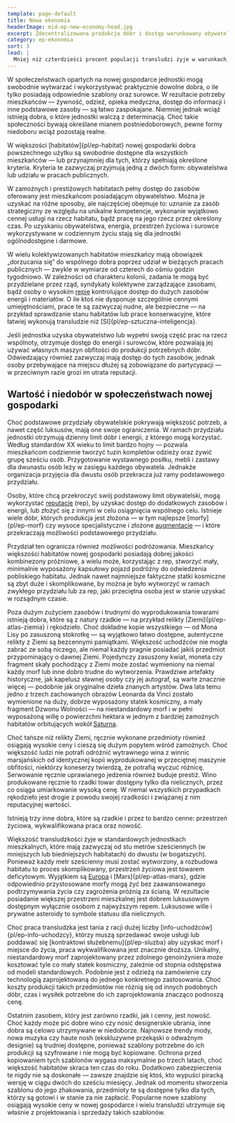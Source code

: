 ```yaml
---
template: page-default
title: Nowa ekonomia
headerImage: mid-ep-new-economy-head.jpg
excerpt: Zdecentralizowana produkcja dóbr i dostęp warunkowany obywatelstwem lub pracą
category: ep-ekonomia
sort: 3
lead: |
  Mniej niż czterdzieści procent populacji transludzi żyje w warunkach, które ekonomiści określają mianem **nowej gospodarki**. W [zewnętrznym Układzie Słonecznym]{pl/ep-zewnetrze} alternatywne modele gospodarcze stają się coraz rzadsze. Nowe gospodarki znacznie lepiej niż modele stare czy przejściowe wspierają zdecentralizowane społeczności, co sprawia, że ponad połowa wszystkich nowych habitatów i osiedli przyjęła ten właśnie model.
---
```

W społeczeństwach opartych na nowej gospodarce jednostki mogą swobodnie wytwarzać i wykorzystywać praktycznie dowolne dobra, o ile tylko posiadają odpowiednie szablony oraz surowce. W rezultacie potrzeby mieszkańców — żywność, odzież, opieka medyczna, dostęp do informacji i inne podstawowe zasoby — są łatwo zaspokajane. Niemniej jednak wciąż istnieją dobra, o które jednostki walczą z determinacją. Choć takie społeczności bywają określane mianem postniedoborowych, pewne formy niedoboru wciąż pozostają realne.

W większości [habitatów]{pl/ep-habitat} nowej gospodarki dobra powszechnego użytku są swobodnie dostępne dla wszystkich mieszkańców — lub przynajmniej dla tych, którzy spełniają określone kryteria. Kryteria te zazwyczaj przyjmują jedną z dwóch form: obywatelstwa lub udziału w pracach publicznych.

W zamożnych i prestiżowych habitatach pełny dostęp do zasobów oferowany jest mieszkańcom posiadającym obywatelstwo. Można je uzyskać na różne sposoby, ale najczęściej obejmuje to: uznanie za zasób strategiczny ze względu na unikalne kompetencje, wykonanie wyjątkowo cennej usługi na rzecz habitatu, bądź pracę na jego rzecz przez określony czas. Po uzyskaniu obywatelstwa, energia, przestrzeń życiowa i surowce wykorzystywane w codziennym życiu stają się dla jednostki ogólnodostępne i darmowe.

W wielu kolektywizowanych habitatów mieszkańcy mają obowiązek „dorzucania się” do wspólnego dobra poprzez udział w bieżących pracach publicznych — zwykle w wymiarze od czterech do ośmiu godzin tygodniowo. W zależności od charakteru kolonii, zadania te mogą być przydzielane przez rząd, syndykaty kolektywne zarządzające zasobami, bądź osoby o wysokim [repie](#) kontrolujące dostęp do dużych zasobów energii i materiałów. O ile ktoś nie dysponuje szczególnie cennymi umiejętnościami, prace te są zazwyczaj nudne, ale bezpieczne — na przykład sprawdzanie stanu habitatów lub prace konserwacyjne, które łatwiej wykonują transludzie niż [SI]{pl/ep-sztuczna-inteligencja}.

Jeśli jednostka uzyska obywatelstwo lub wypełni swoją część prac na rzecz wspólnoty, otrzymuje dostęp do energii i surowców, które pozwalają jej używać własnych maszyn obfitości do produkcji potrzebnych dóbr. Odwiedzający również zazwyczaj mają dostęp do tych zasobów, jednak osoby przebywające na miejscu dłużej są zobowiązane do partycypacji — w przeciwnym razie grozi im utrata reputacji.

## Wartość i niedobór w społeczeństwach nowej gospodarki

Choć podstawowe przydziały obywatelskie pokrywają większość potrzeb, a nawet część luksusów, mają one swoje ograniczenia. W ramach przydziału jednostki otrzymują dzienny limit dóbr i energii, z którego mogą korzystać. Według standardów XX wieku to limit bardzo hojny — pozwala mieszkańcom codziennie tworzyć tuzin kompletów odzieży oraz żywić grupę sześciu osób. Przygotowanie wystawnego posiłku, mebli i zastawy dla dwunastu osób leży w zasięgu każdego obywatela. Jednakże organizacja przyjęcia dla dwustu osób przekracza już ramy podstawowego przydziału.

Osoby, które chcą przekroczyć swój podstawowy limit obywatelski, mogą wykorzystać [reputację](#) (rep), by uzyskać dostęp do dodatkowych zasobów i energii, lub złożyć się z innymi w celu osiągnięcia wspólnego celu. Istnieje wiele dóbr, których produkcja jest złożona — w tym najlepsze [morfy]{pl/ep-morf} czy wysoce specjalistyczne i złożone [augmentacje](#) — i które przekraczają możliwości podstawowego przydziału.

Przydział ten ogranicza również możliwości podróżowania. Mieszkańcy większości habitatów nowej gospodarki posiadają dobrej jakości kombinezony próżniowe, a wielu może, korzystając z rep, stworzyć mały, minimalnie wyposażony kapsułowy pojazd podróżny do odwiedzenia pobliskiego habitatu. Jednak nawet najmniejsze faktyczne statki kosmiczne są zbyt duże i skomplikowane, by można je było wytworzyć w ramach zwykłego przydziału lub za rep, jaki przeciętna osoba jest w stanie uzyskać w rozsądnym czasie.

Poza dużym zużyciem zasobów i trudnymi do wyprodukowania towarami istnieją dobra, które są z natury rzadkie — na przykład relikty [Ziemi]{pl/ep-atlas-ziemia} i rękodzieło. Choć dokładne kopie wszystkiego — od Mona Lisy po zasuszoną stokrotkę — są wyjątkowo łatwo dostępne, autentyczne relikty z Ziemi są bezcennymi pamiątkami. Większość uchodźców nie mogła zabrać ze sobą niczego, ale niemal każdy pragnie posiadać jakiś przedmiot przypominający o dawnej Ziemi. Pojedynczy zasuszony kwiat, moneta czy fragment skały pochodzący z Ziemi może zostać wymieniony na niemal każdy morf lub inne dobro trudne do wytworzenia. Prawdziwe artefakty historyczne, jak kapelusz sławnej osoby czy jej autograf, są warte znacznie więcej — podobnie jak oryginalne dzieła znanych artystów. Dwa lata temu jedno z trzech zachowanych obrazów Leonarda da Vinci zostało wymienione na duży, dobrze wyposażony statek kosmiczny, a mały fragment Dzwonu Wolności — na niestandardowy morf i w pełni wyposażoną willę o powierzchni hektara w jednym z bardziej zamożnych habitatów orbitujących wokół [Saturna](#).

Choć tańsze niż relikty Ziemi, ręcznie wykonane przedmioty również osiągają wysokie ceny i cieszą się dużym popytem wśród zamożnych. Choć większość ludzi nie potrafi odróżnić wytrawnego wina z winnic marsjańskich od identycznej kopii wyprodukowanej w przeciętnej maszynie obfitości, niektórzy koneserzy twierdzą, że potrafią wyczuć różnicę. Serwowanie ręcznie uprawianego jedzenia również buduje prestiż. Wino produkowane ręcznie to rzadki towar dostępny tylko dla nielicznych, przez co osiąga umiarkowanie wysoką cenę. W niemal wszystkich przypadkach rękodzieło jest drogie z powodu swojej rzadkości i związanej z nim reputacyjnej wartości.

Istnieją trzy inne dobra, które są rzadkie i przez to bardzo cenne: przestrzeń życiowa, wykwalifikowana praca oraz nowość.

Większość transludzkości żyje w standardowych jednostkach mieszkalnych, które mają zazwyczaj od stu metrów sześciennych (w mniejszych lub biedniejszych habitatach) do dwustu (w bogatszych). Ponieważ każdy metr sześcienny musi zostać wytworzony, a rozbudowa habitatu to proces skomplikowany, przestrzeń życiowa jest towarem deficytowym. Wyjątkiem są [Europa](#) i [Mars]{pl/ep-atlas-mars}, gdzie odpowiednio przystosowane morfy mogą żyć bez zaawansowanego podtrzymywania życia czy zagrożenia próżnią za ścianą. W rezultacie posiadanie większej przestrzeni mieszkalnej jest dobrem luksusowym dostępnym wyłącznie osobom z najwyższym repem. Luksusowe wille i prywatne asteroidy to symbole statusu dla nielicznych.

Choć praca transludzka jest tania z racji dużej liczby [info-uchodźców]{pl/ep-info-uchodzcy}, którzy muszą sprzedawać swoje usługi lub poddawać się [kontraktowi służebnemu]{pl/ep-sluzba} aby uzyskać morf i miejsce do życia, praca wykwalifikowana jest znacznie droższa. Unikalny, niestandardowy morf zaprojektowany przez zdolnego genoinżyniera może kosztować tyle co mały statek kosmiczny, zależnie od stopnia odstępstwa od modeli standardowych. Podobnie jest z odzieżą na zamówienie czy technologią zaprojektowaną do jednego konkretnego zastosowania. Choć koszty produkcji takich przedmiotów nie różnią się od innych podobnych dóbr, czas i wysiłek potrzebne do ich zaprojektowania znacząco podnoszą cenę.

Ostatnim zasobem, który jest zarówno rzadki, jak i cenny, jest nowość. Choć każdy może pić dobre wino czy nosić designerskie ubrania, inne dobra są celowo utrzymywane w niedoborze. Najnowsze trendy mody, nowa muzyka czy haute nosh (ekskluzywne przekąski o odważnym designie) są trudniej dostępne, ponieważ szablony potrzebne do ich produkcji są szyfrowane i nie mogą być kopiowane. Ochrona przed kopiowaniem tych szablonów wygasa maksymalnie po trzech latach, choć większość habitatów skraca ten czas do roku. Dodatkowo zabezpieczenia te nigdy nie są doskonałe — zawsze znajdzie się ktoś, kto wypuści piracką wersję w ciągu dwóch do sześciu miesięcy. Jednak od momentu stworzenia szablonu do jego zhakowania, przedmioty te są dostępne tylko dla tych, którzy są gotowi i w stanie za nie zapłacić. Popularne nowe szablony osiągają wysokie ceny w nowej gospodarce i wielu transludzi utrzymuje się właśnie z projektowania i sprzedaży takich szablonów.
